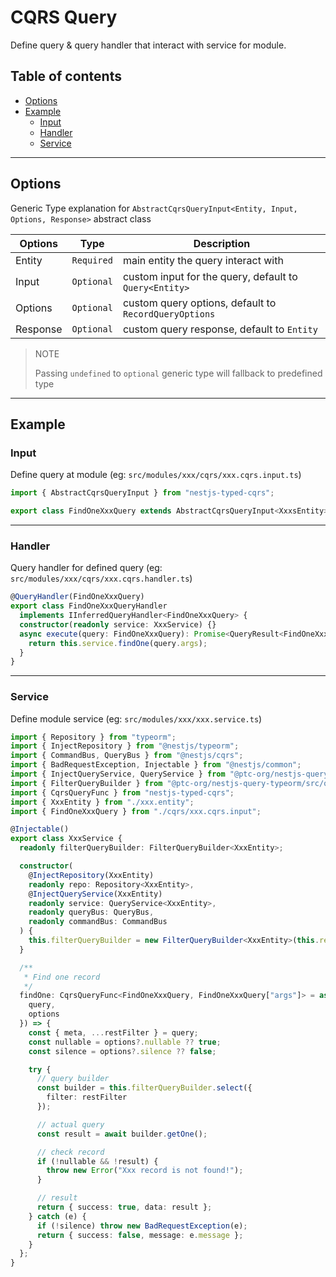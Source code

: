 # CQRS Query

Define query & query handler that interact with service for module.

## Table of contents

- [Options](#options)
- [Example](#example)
  - [Input](#input)
  - [Handler](#handler)
  - [Service](#service)

---

## Options

Generic Type explanation for `AbstractCqrsQueryInput<Entity, Input, Options, Response>` abstract class

| Options  | Type       | Description                                            |
| -------- | ---------- | ------------------------------------------------------ |
| Entity   | `Required` | main entity the query interact with                    |
| Input    | `Optional` | custom input for the query, default to `Query<Entity>` |
| Options  | `Optional` | custom query options, default to `RecordQueryOptions`  |
| Response | `Optional` | custom query response, default to `Entity`             |

> NOTE
>
> Passing `undefined` to `optional` generic type will fallback to predefined type

---

## Example

### Input

Define query at module (eg: `src/modules/xxx/cqrs/xxx.cqrs.input.ts`)

```ts
import { AbstractCqrsQueryInput } from "nestjs-typed-cqrs";

export class FindOneXxxQuery extends AbstractCqrsQueryInput<XxxsEntity> {}
```

---

### Handler

Query handler for defined query (eg: `src/modules/xxx/cqrs/xxx.cqrs.handler.ts`)

```ts
@QueryHandler(FindOneXxxQuery)
export class FindOneXxxQueryHandler
  implements IInferredQueryHandler<FindOneXxxQuery> {
  constructor(readonly service: XxxService) {}
  async execute(query: FindOneXxxQuery): Promise<QueryResult<FindOneXxxQuery>> {
    return this.service.findOne(query.args);
  }
}
```

---

### Service

Define module service (eg: `src/modules/xxx/xxx.service.ts`)

```ts
import { Repository } from "typeorm";
import { InjectRepository } from "@nestjs/typeorm";
import { CommandBus, QueryBus } from "@nestjs/cqrs";
import { BadRequestException, Injectable } from "@nestjs/common";
import { InjectQueryService, QueryService } from "@ptc-org/nestjs-query-core";
import { FilterQueryBuilder } from "@ptc-org/nestjs-query-typeorm/src/query";
import { CqrsQueryFunc } from "nestjs-typed-cqrs";
import { XxxEntity } from "./xxx.entity";
import { FindOneXxxQuery } from "./cqrs/xxx.cqrs.input";

@Injectable()
export class XxxService {
  readonly filterQueryBuilder: FilterQueryBuilder<XxxEntity>;

  constructor(
    @InjectRepository(XxxEntity)
    readonly repo: Repository<XxxEntity>,
    @InjectQueryService(XxxEntity)
    readonly service: QueryService<XxxEntity>,
    readonly queryBus: QueryBus,
    readonly commandBus: CommandBus
  ) {
    this.filterQueryBuilder = new FilterQueryBuilder<XxxEntity>(this.repo);
  }

  /**
   * Find one record
   */
  findOne: CqrsQueryFunc<FindOneXxxQuery, FindOneXxxQuery["args"]> = async ({
    query,
    options
  }) => {
    const { meta, ...restFilter } = query;
    const nullable = options?.nullable ?? true;
    const silence = options?.silence ?? false;

    try {
      // query builder
      const builder = this.filterQueryBuilder.select({
        filter: restFilter
      });

      // actual query
      const result = await builder.getOne();

      // check record
      if (!nullable && !result) {
        throw new Error("Xxx record is not found!");
      }

      // result
      return { success: true, data: result };
    } catch (e) {
      if (!silence) throw new BadRequestException(e);
      return { success: false, message: e.message };
    }
  };
}
```
